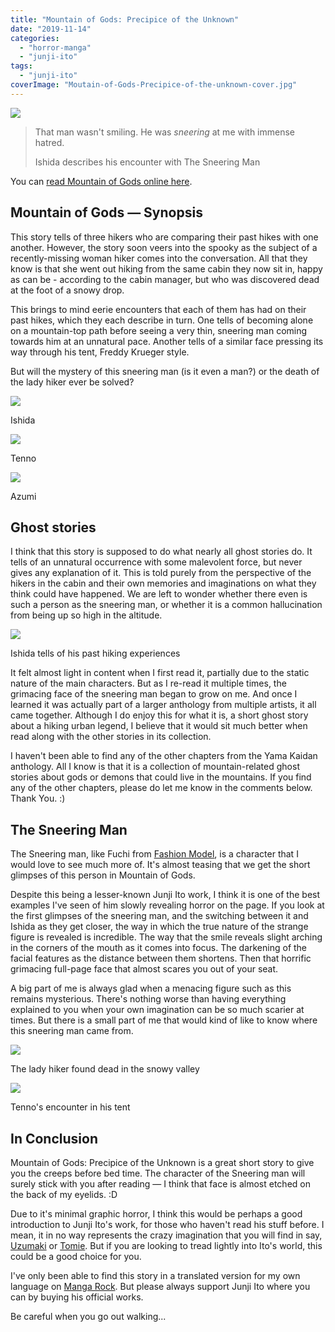 ```yaml
---
title: "Mountain of Gods: Precipice of the Unknown"
date: "2019-11-14"
categories: 
  - "horror-manga"
  - "junji-ito"
tags: 
  - "junji-ito"
coverImage: "Moutain-of-Gods-Precipice-of-the-unknown-cover.jpg"
---
```


[![](images/Moutain-of-Gods-Precipice-of-the-unknown-cover.jpg)](https://davidpeach.co.uk/wp-content/uploads/2023/03/Moutain-of-Gods-Precipice-of-the-unknown-cover.jpg)

> That man wasn't smiling. He was _sneering_ at me with immense hatred.
> 
> Ishida describes his encounter with The Sneering Man

You can [read Mountain of Gods online here](https://mangarock.com/manga/mrs-serie-168756/chapter/mrs-chapter-168757).

## Mountain of Gods — Synopsis

This story tells of three hikers who are comparing their past hikes with one another. However, the story soon veers into the spooky as the subject of a recently-missing woman hiker comes into the conversation. All that they know is that she went out hiking from the same cabin they now sit in, happy as can be - according to the cabin manager, but who was discovered dead at the foot of a snowy drop.

This brings to mind eerie encounters that each of them has had on their past hikes, which they each describe in turn. One tells of becoming alone on a mountain-top path before seeing a very thin, sneering man coming towards him at an unnatural pace. Another tells of a similar face pressing its way through his tent, Freddy Krueger style.

But will the mystery of this sneering man (is it even a man?) or the death of the lady hiker ever be solved?

[![](images/Ishida.jpg)](https://davidpeach.co.uk/wp-content/uploads/2023/03/Ishida.jpg)

Ishida

[![](images/Tenno.jpg)](https://davidpeach.co.uk/wp-content/uploads/2023/03/Tenno.jpg)

Tenno

[![](images/Azumi.jpg)](https://davidpeach.co.uk/wp-content/uploads/2023/03/Azumi.jpg)

Azumi

## Ghost stories

I think that this story is supposed to do what nearly all ghost stories do. It tells of an unnatural occurrence with some malevolent force, but never gives any explanation of it. This is told purely from the perspective of the hikers in the cabin and their own memories and imaginations on what they think could have happened. We are left to wonder whether there even is such a person as the sneering man, or whether it is a common hallucination from being up so high in the altitude.

[![](images/Ishida-tells-of-his-past-hiking-experiences.jpg)](https://davidpeach.co.uk/wp-content/uploads/2023/03/Ishida-tells-of-his-past-hiking-experiences.jpg)

Ishida tells of his past hiking experiences

It felt almost light in content when I first read it, partially due to the static nature of the main characters. But as I re-read it multiple times, the grimacing face of the sneering man began to grow on me. And once I learned it was actually part of a larger anthology from multiple artists, it all came together. Although I do enjoy this for what it is, a short ghost story about a hiking urban legend, I believe that it would sit much better when read along with the other stories in its collection.

I haven't been able to find any of the other chapters from the Yama Kaidan anthology. All I know is that it is a collection of mountain-related ghost stories about gods or demons that could live in the mountains. If you find any of the other chapters, please do let me know in the comments below. Thank You. :)

## The Sneering Man

The Sneering man, like Fuchi from [Fashion Model](https://junjiitomanga.com/fashion-model/), is a character that I would love to see much more of. It's almost teasing that we get the short glimpses of this person in Mountain of Gods.

Despite this being a lesser-known Junji Ito work, I think it is one of the best examples I've seen of him slowly revealing horror on the page. If you look at the first glimpses of the sneering man, and the switching between it and Ishida as they get closer, the way in which the true nature of the strange figure is revealed is incredible. The way that the smile reveals slight arching in the corners of the mouth as it comes into focus. The darkening of the facial features as the distance between them shortens. Then that horrific grimacing full-page face that almost scares you out of your seat.

A big part of me is always glad when a menacing figure such as this remains mysterious. There's nothing worse than having everything explained to you when your own imagination can be so much scarier at times. But there is a small part of me that would kind of like to know where this sneering man came from.

[![](images/The-lady-hiker-found-dead-in-the-snowy-valley.jpg)](https://davidpeach.co.uk/wp-content/uploads/2023/03/The-lady-hiker-found-dead-in-the-snowy-valley.jpg)

The lady hiker found dead in the snowy valley

[![](images/Tennos-encounter-in-his-tent.jpg)](https://davidpeach.co.uk/wp-content/uploads/2023/03/Tennos-encounter-in-his-tent.jpg)

Tenno's encounter in his tent

## In Conclusion

Mountain of Gods: Precipice of the Unknown is a great short story to give you the creeps before bed time. The character of the Sneering man will surely stick with you after reading — I think that face is almost etched on the back of my eyelids. :D

Due to it's minimal graphic horror, I think this would be perhaps a good introduction to Junji Ito's work, for those who haven't read his stuff before. I mean, it in no way represents the crazy imagination that you will find in say, [Uzumaki](/tag/uzumaki/) or [Tomie](/tag/tomie-collection/). But if you are looking to tread lightly into Ito's world, this could be a good choice for you.

I've only been able to find this story in a translated version for my own language on [Manga Rock](https://mangarock.com/manga/mrs-serie-168756/chapter/mrs-chapter-168757). But please always support Junji Ito where you can by buying his official works.

Be careful when you go out walking...
